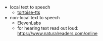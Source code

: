   * local text to speech
    * [tortoise-tts](https://github.com/neonbjb/tortoise-tts)
  * non-local text to speech
    * ElevenLabs
    * for hearing text read out loud: https://www.naturalreaders.com/online
